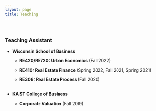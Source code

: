 ```yaml
---
layout: page
title: Teaching
---
```



<br/>

### Teaching Assistant 
 
- **Wisconsin School of Business**

  - **RE420/RE720: Urban Economics** (Fall 2022)

    <!-- - Office Hour: TBD 1:00 pm - 2:00 pm, Tuesdays and Thursdays ([Sign-up link to my office hour](https://doodle.com/mm/heejinyoon/officehour1))-->

  - **RE410: Real Estate Finance** (Spring 2022, Fall 2021, Spring 2021)

  - **RE306: Real Estate Process** (Fall 2020)
 <br/> <br/>
 
- **KAIST College of Business**

  - **Corporate Valuation** (Fall 2019)
